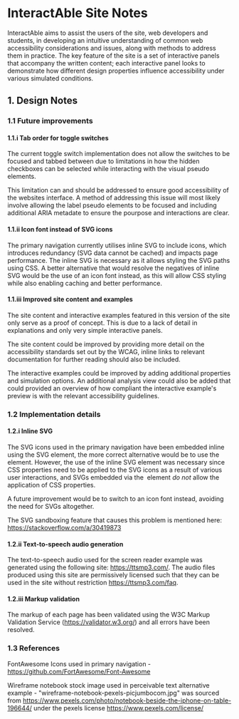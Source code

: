# InteractAble Site Notes
InteractAble aims to assist the users of the site, web developers and students, in developing an intuitive understanding of common web accessibility considerations and issues, along with methods to address them in practice. The key feature of the site is a set of interactive panels that accompany the written content; each interactive panel looks to demonstrate how different design properties influence accessibility under various simulated conditions.

## 1. Design Notes
### 1.1 Future improvements
#### 1.1.i Tab order for toggle switches
The current toggle switch implementation does not allow the switches to be focused and tabbed between due to limitations in how the hidden checkboxes can be selected while interacting with the visual pseudo elements.

This limitation can and should be addressed to ensure good accessibility of the websites interface. A method of addressing this issue will most likely involve allowing the label pseudo elements to be focused and including additional ARIA metadate to ensure the pourpose and interactions are clear.

#### 1.1.ii Icon font instead of SVG icons
The primary navigation currently utilises inline SVG to include icons, which introduces redundancy (SVG data cannot be cached) and impacts page performance. The inline SVG is necessary as it allows styling the SVG paths using CSS. A better alternative that would resolve the negatives of inline SVG would be the use of an icon font instead, as this will allow CSS styling while also enabling caching and better performance. 

#### 1.1.iii Improved site content and examples
The site content and interactive examples featured in this version of the site only serve as a proof of concept. This is due to a lack of detail in explanations and only very simple interactive panels.

The site content could be improved by providing more detail on the accessibility standards set out by the WCAG, inline links to relevant documentation for further reading should also be included.

The interactive examples could be improved by adding additional properties and simulation options. An additional analysis view could also be added that could provided an overview of how compliant the interactive example's preview is with the relevant accessibility guidelines.

### 1.2 Implementation details
#### 1.2.i Inline SVG
The SVG icons used in the primary navigation have been embedded inline using the SVG element, the more correct alternative would be to use the <img> element. However, the use of the inline SVG element was necessary since CSS properties need to be applied to the SVG icons as a result of various user interactions, and SVGs embedded via the <img> element *do not* allow the application of CSS properties.

A future improvement would be to switch to an icon font instead, avoiding the need for SVGs altogether.

The SVG sandboxing feature that causes this problem is mentioned here: https://stackoverflow.com/a/30419873

#### 1.2.ii Text-to-speech audio generation
The text-to-speech audio used for the screen reader example was generated using the following site: https://ttsmp3.com/. The audio files produced using this site are permissively licensed such that they can be used in the site without restriction https://ttsmp3.com/faq. 

#### 1.2.iii Markup validation
The markup of each page has been validated using the W3C Markup Validation Service (https://validator.w3.org/) and all errors have been resolved.

### 1.3 References
FontAwesome Icons used in primary navigation - https://github.com/FortAwesome/Font-Awesome

Wireframe notebook stock image used in perceivable text alternative example -  "wireframe-notebook-pexels-picjumbocom.jpg" was sourced from https://www.pexels.com/photo/notebook-beside-the-iphone-on-table-196644/ under the pexels license https://www.pexels.com/license/